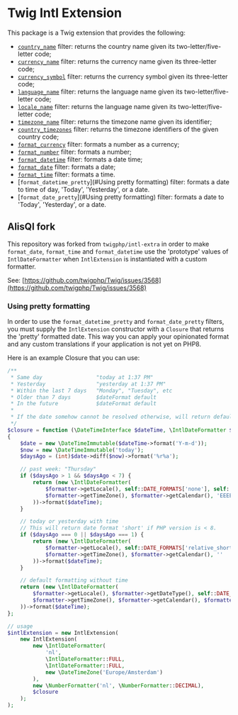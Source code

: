 Twig Intl Extension
===================

This package is a Twig extension that provides the following:

 * [`country_name`][1] filter: returns the country name given its two-letter/five-letter code;
 * [`currency_name`][2] filter: returns the currency name given its three-letter code;
 * [`currency_symbol`][3] filter: returns the currency symbol given its three-letter code;
 * [`language_name`][4] filter: returns the language name given its two-letter/five-letter code;
 * [`locale_name`][5] filter: returns the language name given its two-letter/five-letter code;
 * [`timezone_name`][6] filter: returns the timezone name given its identifier;
 * [`country_timezones`][7] filter: returns the timezone identifiers of the given country code;
 * [`format_currency`][8] filter: formats a number as a currency;
 * [`format_number`][9] filter: formats a number;
 * [`format_datetime`][10] filter: formats a date time;
 * [`format_date`][11] filter: formats a date;
 * [`format_time`][12] filter: formats a time.
 * [`format_datetime_pretty`](#Using pretty formatting) filter: formats a date to time of day, 'Today', 'Yesterday', or a date.
 * [`format_date_pretty`](#Using pretty formatting) filter: formats a date to 'Today', 'Yesterday', or a date.

[1]: https://twig.symfony.com/country_name
[2]: https://twig.symfony.com/currency_name
[3]: https://twig.symfony.com/currency_symbol
[4]: https://twig.symfony.com/language_name
[5]: https://twig.symfony.com/locale_name
[6]: https://twig.symfony.com/timezone_name
[7]: https://twig.symfony.com/country_timezones
[8]: https://twig.symfony.com/format_currency
[9]: https://twig.symfony.com/format_number
[10]: https://twig.symfony.com/format_datetime
[11]: https://twig.symfony.com/format_date
[12]: https://twig.symfony.com/format_time

## AlisQI fork

This repository was forked from `twigphp/intl-extra` in order to make `format_date`, `format_time` and `format_datetime`
use the 'prototype' values of `IntlDateFormatter` when `IntlExtension` is instantiated with a custom formatter.

See: [https://github.com/twigphp/Twig/issues/3568](https://github.com/twigphp/Twig/issues/3568)

### Using pretty formatting

In order to use the `format_datetime_pretty` and `format_date_pretty` filters, you must supply the `IntlExtension` 
constructor with a `Closure` that returns the 'pretty' formatted date. This way you can apply your opinionated format and any custom
translations if your application is not yet on PHP8.

Here is an example Closure that you can use:

```php
/**
 * Same day                 "today at 1:37 PM"
 * Yesterday                "yesterday at 1:37 PM"
 * Within the last 7 days   "Monday", "Tuesday", etc
 * Older than 7 days        $dateFormat default
 * In the future            $dateFormat default
 *
 * If the date somehow cannot be resolved otherwise, will return default formatting for IntlDateFormatter argument.
 */
$closure = function (\DateTimeInterface $dateTime, \IntlDateFormatter $formatter) 
{
    $date = new \DateTimeImmutable($dateTime->format('Y-m-d'));
    $now = new \DateTimeImmutable('today');
    $daysAgo = (int)$date->diff($now)->format('%r%a');

    // past week: "Thursday"
    if ($daysAgo > 1 && $daysAgo < 7) {
        return (new \IntlDateFormatter(
            $formatter->getLocale(), self::DATE_FORMATS['none'], self::DATE_FORMATS['none'],
            $formatter->getTimeZone(), $formatter->getCalendar(), 'EEEE'
        ))->format($dateTime);
    }

    // today or yesterday with time
    // This will return date format 'short' if PHP version is < 8.
    if ($daysAgo === 0 || $daysAgo === 1) {
        return (new \IntlDateFormatter(
            $formatter->getLocale(), self::DATE_FORMATS['relative_short'], self::DATE_FORMATS['short'],
            $formatter->getTimeZone(), $formatter->getCalendar(), ''
        ))->format($dateTime);
    }

    // default formatting without time
    return (new \IntlDateFormatter(
        $formatter->getLocale(), $formatter->getDateType(), self::DATE_FORMATS['none'],
        $formatter->getTimeZone(), $formatter->getCalendar(), $formatter->getPattern()
    ))->format($dateTime);
};

// usage
$intlExtension = new IntlExtension(
    new IntlExtension(
        new \IntlDateFormatter(
            'nl',
            \IntlDateFormatter::FULL,
            \IntlDateFormatter::FULL,
            new \DateTimeZone('Europe/Amsterdam')
        ),
        new \NumberFormatter('nl', \NumberFormatter::DECIMAL),
        $closure
    );
);
```
